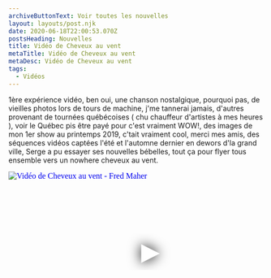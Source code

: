 ```yaml
---
archiveButtonText: Voir toutes les nouvelles
layout: layouts/post.njk
date: 2020-06-18T22:00:53.070Z
postsHeading: Nouvelles
title: Vidéo de Cheveux au vent
metaTitle: Vidéo de Cheveux au vent
metaDesc: Vidéo de Cheveux au vent
tags:
  - Vidéos
---
```

1ère expérience vidéo, ben oui, une chanson nostalgique, pourquoi pas, de vieilles photos lors de tours de machine, j'me tannerai jamais, d'autres provenant de tournées québécoises ( chu chauffeur d'artistes à mes heures ), voir le Québec pis être payé pour c'est vraiment WOW!, des images de mon 1er show au printemps 2019, c'tait vraiment cool, merci mes amis, des séquences vidéos captées l'été et l'automne dernier en dewors d'la grand ville, Serge a pu essayer ses nouvelles bébelles, tout ça pour flyer tous ensemble vers un nowhere cheveux au vent.

<iframe
  width="560"
  height="315"
  src="https://www.youtube.com/embed/iPxpSqu8BhU"
  srcdoc="<style>*{padding:0;margin:0;overflow:hidden}html,body{height:100%}img,span{position:absolute;width:100%;top:0;bottom:0;margin:auto}span{height:1.5em;text-align:center;font:48px/1.5 sans-serif;color:white;text-shadow:0 0 0.5em black}</style><a href=https://www.youtube.com/embed/iPxpSqu8BhU?autoplay=1><img src=https://i.ytimg.com/vi/iPxpSqu8BhU/maxresdefault.jpg alt='Vidéo de Cheveux au vent - Fred Maher'><span>▶</span></a>"
  frameborder="0"
  allow="accelerometer; autoplay; encrypted-media; gyroscope; picture-in-picture"
  allowfullscreen
  title="Vidéo de Cheveux au vent - Fred Maher"
></iframe>